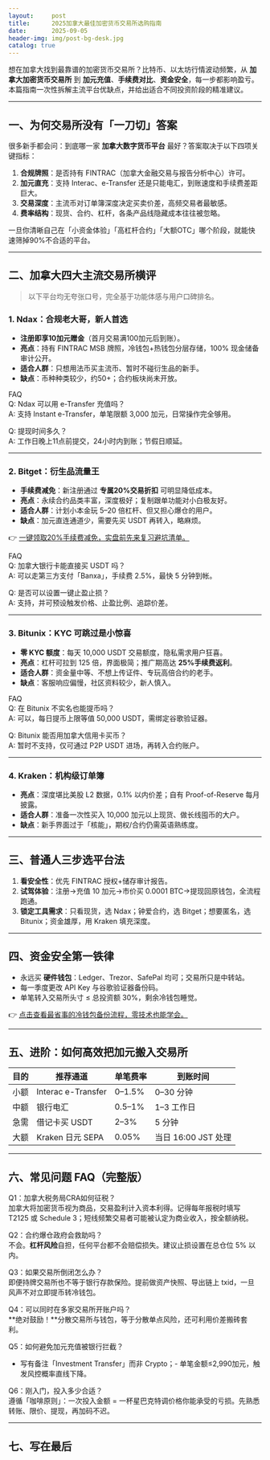 ```yaml
---
layout:     post
title:      2025加拿大最佳加密货币交易所选购指南
date:       2025-09-05
header-img: img/post-bg-desk.jpg
catalog: true
---
```


想在加拿大找到最靠谱的加密货币交易所？比特币、以太坊行情波动频繁，从 **加拿大加密货币交易所** 到 **加元充值**、**手续费对比**、**资金安全**，每一步都影响盈亏。本篇指南一次性拆解主流平台优缺点，并给出适合不同投资阶段的精准建议。

---

## 一、为何交易所没有「一刀切」答案

很多新手都会问：到底哪一家 **加拿大数字货币平台** 最好？答案取决于以下四项关键指标：

1. **合规牌照**：是否持有 FINTRAC（加拿大金融交易与报告分析中心）许可。
2. **加元直充**：支持 Interac、e-Transfer 还是只能电汇，到账速度和手续费差距巨大。
3. **交易深度**：主流币对订单簿深度决定买卖价差，高频交易者最敏感。
4. **费率结构**：现货、合约、杠杆，各条产品线隐藏成本往往被忽略。

一旦你清晰自己在「小资金体验」「高杠杆合约」「大额OTC」哪个阶段，就能快速筛掉90%不合适的平台。

---

## 二、加拿大四大主流交易所横评

> 以下平台均无夸张口号，完全基于功能体感与用户口碑排名。

### 1. Ndax：合规老大哥，新人首选

- **注册即享10加元赠金**（首月交易满100加元后到账）。
- **亮点**：持有 FINTRAC MSB 牌照，冷钱包+热钱包分层存储，100% 现金储备审计公开。
- **适合人群**：只想用法币买主流币、暂时不碰衍生品的新手。
- **缺点**：币种种类较少，约50+；合约板块尚未开放。

FAQ  
Q: Ndax 可以用 e-Transfer 充值吗？  
A: 支持 Instant e-Transfer，单笔限额 3,000 加元，日常操作完全够用。  

Q: 提现时间多久？  
A: 工作日晚上11点前提交，24小时内到账；节假日顺延。

---

### 2. Bitget：衍生品流量王

- **手续费减免**：新注册通过 **专属20%交易折扣** 可明显降低成本。
- **亮点**：永续合约品类丰富，深度极好；复制跟单功能对小白极友好。
- **适合人群**：计划小本金玩 5–20 倍杠杆、但又担心爆仓的用户。
- **缺点**：加元直连通道少，需要先买 USDT 再转入，略麻烦。

👉 [一键领取20%手续费减免，实盘前先来复习避坑清单。](https://okxdog.com/)  

FAQ  
Q: 加拿大银行卡能直接买 USDT 吗？  
A: 可以走第三方支付「Banxa」，手续费 2.5%，最快 5 分钟到帐。

Q: 是否可以设置一键止盈止损？  
A: 支持，并可预设触发价格、止盈比例、追踪价差。

---

### 3. Bitunix：KYC 可跳过是小惊喜

- **零 KYC 额度**：每天 10,000 USDT 交易额度，隐私需求用户狂喜。
- **亮点**：杠杆可拉到 125 倍，界面极简；推广期高达 **25%手续费返利**。
- **适合人群**：资金量中等、不想上传证件、专玩高倍合约的老手。
- **缺点**：客服响应偏慢，社区资料较少，新人慎入。

FAQ  
Q: 在 Bitunix 不实名也能提币吗？  
A: 可以，每日提币上限等值 50,000 USDT，需绑定谷歌验证器。

Q: Bitunix 能否用加拿大信用卡买币？  
A: 暂时不支持，仅可通过 P2P USDT 进场，再转入合约账户。

---

### 4. Kraken：机构级订单簿

- **亮点**：深度堪比美股 L2 数据，0.1% 以内价差；自有 Proof-of-Reserve 每月披露。
- **适合人群**：准备一次性买入 10,000 加元以上现货、做长线囤币的大户。
- **缺点**：新手界面过于「核能」，期权/合约仍需英语熟练度。

---

## 三、普通人三步选平台法

1. **看安全性**：优先 FINTRAC 授权+储存审计报告。
2. **试驾体验**：注册→充值 10 加元→市价买 0.0001 BTC→提现回原钱包，全流程跑通。
3. **锁定工具需求**：只看现货，选 Ndax；钟爱合约，选 Bitget；想要匿名，选 Bitunix；资金雄厚，用 Kraken 填充深度。

---

## 四、资金安全第一铁律

- 永远买 **硬件钱包**：Ledger、Trezor、SafePal 均可；交易所只是中转站。
- 每一季度更改 API Key 与谷歌验证器备份码。
- 单笔转入交易所头寸 ≤ 总投资额 30%，剩余冷钱包睡觉。

👉 [点击查看最省事的冷钱包备份流程，零技术也能学会。](https://okxdog.com/)

---

## 五、进阶：如何高效把加元搬入交易所

| 目的 | 推荐通道 | 单笔费率 | 到账时间 |
|---|---|---|---|
| 小额 | Interac e-Transfer | 0–1.5% | 0–30 分钟 |
| 中额 | 银行电汇 | 0.5–1% | 1–3 工作日 |
| 急需 | 借记卡买 USDT | 2–3% | 5 分钟 |
| 大额 | Kraken 日元 SEPA | 0.05% | 当日 16:00 JST 处理 |

---

## 六、常见问题 FAQ（完整版）

Q1：加拿大税务局CRA如何征税？  
加拿大将加密货币视为商品，交易盈利计入资本利得。记得每年报税时填写 T2125 或 Schedule 3；短线频繁交易者可能被认定为商业收入，按全额纳税。

Q2：合约爆仓政府会救助吗？  
不会。**杠杆风险**自担，任何平台都不会赔偿损失。建议止损设置在总仓位 5% 以内。

Q3：如果交易所倒闭怎么办？  
即便持牌交易所也不等于银行存款保险。提前做资产快照、导出链上 txid，一旦风声不对立即提币转冷钱包。

Q4：可以同时在多家交易所开账户吗？  
**绝对鼓励！**分散交易所与钱包，等于分散单点风险，还可利用价差搬砖套利。

Q5：如何避免加元充值被银行拦截？  
- 写有备注「Investment Transfer」而非 Crypto；- 单笔金额≤2,990加元，触发风控概率直线下降。

Q6：刚入门，投入多少合适？  
遵循「咖啡原则」：一次投入金额 = 一杯星巴克特调价格你能承受的亏损。先熟悉转账、限价、提现，再加码不迟。

---

## 七、写在最后